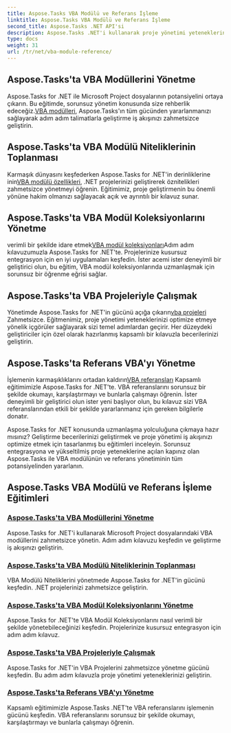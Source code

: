 ```yaml
---
title: Aspose.Tasks VBA Modülü ve Referans İşleme
linktitle: Aspose.Tasks VBA Modülü ve Referans İşleme
second_title: Aspose.Tasks .NET API'si
description: Aspose.Tasks .NET'i kullanarak proje yönetimi yeteneklerinizi yükseltmeye hazır mısınız? VBA modülü ve referans yönetimine yönelik kapsamlı eğitimlerimizi inceleyin.
type: docs
weight: 31
url: /tr/net/vba-module-reference/
---
```


## Aspose.Tasks'ta VBA Modüllerini Yönetme

 Aspose.Tasks for .NET ile Microsoft Project dosyalarının potansiyelini ortaya çıkarın. Bu eğitimde, sorunsuz yönetim konusunda size rehberlik edeceğiz.[VBA modülleri](./managing-vba-modules/), Aspose.Tasks'ın tüm gücünden yararlanmanızı sağlayarak adım adım talimatlarla geliştirme iş akışınızı zahmetsizce geliştirin.

## Aspose.Tasks'ta VBA Modülü Niteliklerinin Toplanması

 Karmaşık dünyasını keşfederken Aspose.Tasks for .NET'in derinliklerine inin[VBA modülü özellikleri](./vba-module-attribute-collection/), .NET projelerinizi geliştirerek öznitelikleri zahmetsizce yönetmeyi öğrenin. Eğitimimiz, proje geliştirmenin bu önemli yönüne hakim olmanızı sağlayacak açık ve ayrıntılı bir kılavuz sunar.

## Aspose.Tasks'ta VBA Modül Koleksiyonlarını Yönetme

 verimli bir şekilde idare etmek[VBA modül koleksiyonları](./vba-module-collections/)Adım adım kılavuzumuzla Aspose.Tasks for .NET'te. Projelerinize kusursuz entegrasyon için en iyi uygulamaları keşfedin. İster acemi ister deneyimli bir geliştirici olun, bu eğitim, VBA modül koleksiyonlarında uzmanlaşmak için sorunsuz bir öğrenme eğrisi sağlar.

## Aspose.Tasks'ta VBA Projeleriyle Çalışmak

 Yönetimde Aspose.Tasks for .NET'in gücünü açığa çıkarın[vba projeleri](./vba-projects/) Zahmetsizce. Eğitmenimiz, proje yönetimi yeteneklerinizi optimize etmeye yönelik içgörüler sağlayarak sizi temel adımlardan geçirir. Her düzeydeki geliştiriciler için özel olarak hazırlanmış kapsamlı bir kılavuzla becerilerinizi geliştirin.

## Aspose.Tasks'ta Referans VBA'yı Yönetme

 İşlemenin karmaşıklıklarını ortadan kaldırın[VBA referansları](./vba-references/) Kapsamlı eğitimimizle Aspose.Tasks for .NET'te. VBA referanslarını sorunsuz bir şekilde okumayı, karşılaştırmayı ve bunlarla çalışmayı öğrenin. İster deneyimli bir geliştirici olun ister yeni başlıyor olun, bu kılavuz sizi VBA referanslarından etkili bir şekilde yararlanmanız için gereken bilgilerle donatır.

Aspose.Tasks for .NET konusunda uzmanlaşma yolculuğuna çıkmaya hazır mısınız? Geliştirme becerilerinizi geliştirmek ve proje yönetimi iş akışınızı optimize etmek için tasarlanmış bu eğitimleri inceleyin. Sorunsuz entegrasyona ve yükseltilmiş proje yeteneklerine açılan kapınız olan Aspose.Tasks ile VBA modülünün ve referans yönetiminin tüm potansiyelinden yararlanın.
## Aspose.Tasks VBA Modülü ve Referans İşleme Eğitimleri
### [Aspose.Tasks'ta VBA Modüllerini Yönetme](./managing-vba-modules/)
Aspose.Tasks for .NET'i kullanarak Microsoft Project dosyalarındaki VBA modüllerini zahmetsizce yönetin. Adım adım kılavuzu keşfedin ve geliştirme iş akışınızı geliştirin.
### [Aspose.Tasks'ta VBA Modülü Niteliklerinin Toplanması](./vba-module-attribute-collection/)
VBA Modülü Niteliklerini yönetmede Aspose.Tasks for .NET'in gücünü keşfedin. .NET projelerinizi zahmetsizce geliştirin.
### [Aspose.Tasks'ta VBA Modül Koleksiyonlarını Yönetme](./vba-module-collections/)
Aspose.Tasks for .NET'te VBA Modül Koleksiyonlarını nasıl verimli bir şekilde yönetebileceğinizi keşfedin. Projelerinize kusursuz entegrasyon için adım adım kılavuz.
### [Aspose.Tasks'ta VBA Projeleriyle Çalışmak](./vba-projects/)
Aspose.Tasks for .NET'in VBA Projelerini zahmetsizce yönetme gücünü keşfedin. Bu adım adım kılavuzla proje yönetimi yeteneklerinizi geliştirin.
### [Aspose.Tasks'ta Referans VBA'yı Yönetme](./vba-references/)
Kapsamlı eğitimimizle Aspose.Tasks .NET'te VBA referanslarını işlemenin gücünü keşfedin. VBA referanslarını sorunsuz bir şekilde okumayı, karşılaştırmayı ve bunlarla çalışmayı öğrenin.